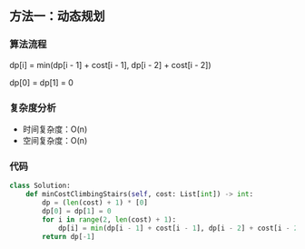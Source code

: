 ## 方法一：动态规划

### 算法流程

dp[i] = min(dp[i - 1] + cost[i - 1], dp[i - 2] + cost[i - 2])

dp[0] = dp[1] = 0

### 复杂度分析

* 时间复杂度：O(n)
* 空间复杂度：O(n)

### 代码

``` python
class Solution:
    def minCostClimbingStairs(self, cost: List[int]) -> int:
        dp = (len(cost) + 1) * [0]
        dp[0] = dp[1] = 0
        for i in range(2, len(cost) + 1):
            dp[i] = min(dp[i - 1] + cost[i - 1], dp[i - 2] + cost[i - 2])
        return dp[-1]
```

